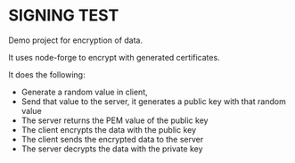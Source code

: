 SIGNING TEST
========

Demo project for encryption of data. 

It uses node-forge to encrypt with generated certificates. 

It does the following:

- Generate a random value in client, 
- Send that value to the server, it generates a public key with that random value
- The server returns the PEM value of the public key
- The client encrypts the data with the public key
- The client sends the encrypted data to the server
- The server decrypts the data with the private key